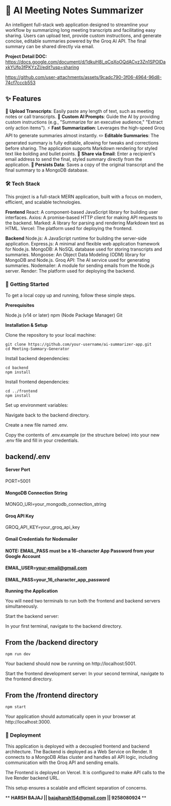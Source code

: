 # 🚀 AI Meeting Notes Summarizer

An intelligent full-stack web application designed to streamline your workflow by summarizing long meeting transcripts and facilitating easy sharing. Users can upload text, provide custom instructions, and generate concise, editable summaries powered by the Groq AI API. The final summary can be shared directly via email.

**Project Detail DOC:** https://docs.google.com/document/d/1dkuH8l_qCqXoOQdACvz3Zn1SPOlDaxkYUfp3fPKYzZI/edit?usp=sharing

https://github.com/user-attachments/assets/9cadc790-3f06-4964-96d8-74cf7cccb553



## ✨ Features

📝 **Upload Transcripts**: Easily paste any length of text, such as meeting notes or call transcripts.
🤖 **Custom AI Prompts**: Guide the AI by providing custom instructions (e.g., "Summarize for an executive audience," "Extract only action items").
⚡ **Fast Summarization**: Leverages the high-speed Groq API to generate summaries almost instantly.
✏️ **Editable Summaries**: The generated summary is fully editable, allowing for tweaks and corrections before sharing. The application supports Markdown rendering for styled text like bolding and bullet points.
📧 **Share via Email**: Enter a recipient's email address to send the final, styled summary directly from the application.
💾 **Persists Data**: Saves a copy of the original transcript and the final summary to a MongoDB database.

### 🛠️ Tech Stack
This project is a full-stack MERN application, built with a focus on modern, efficient, and scalable technologies.

**Frontend**
React: A component-based JavaScript library for building user interfaces.
Axios: A promise-based HTTP client for making API requests to the backend.
Marked: A library for parsing and rendering Markdown text as HTML.
Vercel: The platform used for deploying the frontend.

**Backend**
Node.js: A JavaScript runtime for building the server-side application.
Express.js: A minimal and flexible web application framework for Node.js.
MongoDB: A NoSQL database used for storing transcripts and summaries.
Mongoose: An Object Data Modeling (ODM) library for MongoDB and Node.js.
Groq API: The AI service used for generating summaries.
Nodemailer: A module for sending emails from the Node.js server.
Render: The platform used for deploying the backend.

### 🏁 Getting Started
To get a local copy up and running, follow these simple steps.

**Prerequisites**

Node.js (v14 or later)
npm (Node Package Manager)
Git

**Installation & Setup**

Clone the repository to your local machine:
```
git clone https://github.com/your-username/ai-summarizer-app.git
cd Meeting-Summary-Generator
```

Install backend dependencies:
```
cd backend
npm install
```

Install frontend dependencies:
```
cd ../frontend
npm install
```

Set up environment variables:

Navigate back to the backend directory.

Create a new file named .env.

Copy the contents of .env.example (or the structure below) into your new .env file and fill in your credentials.

## backend/.env

#### Server Port
PORT=5001
#### MongoDB Connection String
MONGO_URI=your_mongodb_connection_string
#### Groq API Key
GROQ_API_KEY=your_groq_api_key
#### Gmail Credentials for Nodemailer
#### NOTE: EMAIL_PASS must be a 16-character App Password from your Google Account
#### EMAIL_USER=your-email@gmail.com
#### EMAIL_PASS=your_16_character_app_password

**Running the Application**

You will need two terminals to run both the frontend and backend servers simultaneously.

Start the backend server:

In your first terminal, navigate to the backend directory.

## From the /backend directory

```
npm run dev
```
Your backend should now be running on http://localhost:5001.

Start the frontend development server:
In your second terminal, navigate to the frontend directory.

## From the /frontend directory

```
npm start
```

Your application should automatically open in your browser at http://localhost:3000.

### 🚀 Deployment
This application is deployed with a decoupled frontend and backend architecture.
The Backend is deployed as a Web Service on Render. It connects to a MongoDB Atlas cluster and handles all API logic, including communication with the Groq API and sending emails.

The Frontend is deployed on Vercel. It is configured to make API calls to the live Render backend URL.

This setup ensures a scalable and efficient separation of concerns.


**                                                                                                                                  **HARSH BAJAJ || bajajharsh154@gmail.com || 9258080924**
**
